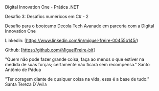 Digital Innovation One - Prática .NET

Desafio 3: Desafios numéricos em C# - 2

Desafio para o bootcamp Decola Tech Avanade em parceria com a Digital Innovation One


Linkedin:  [https://www.linkedin.com/in/miguel-freire-00455b145/)

Github:  [https://github.com/MiguelFreire-bit]

"Quem não pode fazer grande coisa, faça ao menos o que estiver na medida de suas forças; certamente não ficará sem recompensa."
Santo Antônio de Pádua

"Ter coragem diante de qualquer coisa na vida, essa é a base de tudo."
Santa Tereza D´Ávila
